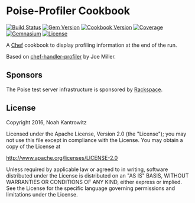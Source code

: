 # Poise-Profiler Cookbook

[![Build Status](https://img.shields.io/travis/poise/poise-profiler.svg)](https://travis-ci.org/poise/poise-profiler)
[![Gem Version](https://img.shields.io/gem/v/poise-profiler.svg)](https://rubygems.org/gems/poise-profiler)
[![Cookbook Version](https://img.shields.io/cookbook/v/poise-profiler.svg)](https://supermarket.chef.io/cookbooks/poise-profiler)
[![Coverage](https://img.shields.io/codecov/c/github/poise/poise-profiler.svg)](https://codecov.io/github/poise/poise-profiler)
[![Gemnasium](https://img.shields.io/gemnasium/poise/poise-profiler.svg)](https://gemnasium.com/poise/poise-profiler)
[![License](https://img.shields.io/badge/license-Apache_2-blue.svg)](https://www.apache.org/licenses/LICENSE-2.0)

A [Chef](https://www.chef.io/) cookbook to display profiling information at the
end of the run.

Based on [chef-handler-profiler](https://github.com/joemiller/chef-handler-profiler)
by Joe Miller.

## Sponsors

The Poise test server infrastructure is sponsored by [Rackspace](https://rackspace.com/).

## License

Copyright 2016, Noah Kantrowitz

Licensed under the Apache License, Version 2.0 (the "License");
you may not use this file except in compliance with the License.
You may obtain a copy of the License at

http://www.apache.org/licenses/LICENSE-2.0

Unless required by applicable law or agreed to in writing, software
distributed under the License is distributed on an "AS IS" BASIS,
WITHOUT WARRANTIES OR CONDITIONS OF ANY KIND, either express or implied.
See the License for the specific language governing permissions and
limitations under the License.
